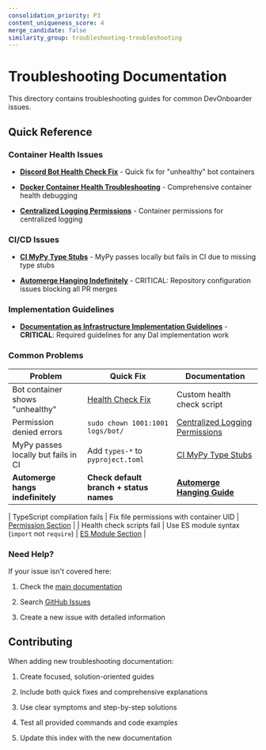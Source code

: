```yaml
---
consolidation_priority: P3
content_uniqueness_score: 4
merge_candidate: false
similarity_group: troubleshooting-troubleshooting
---
```


# Troubleshooting Documentation

This directory contains troubleshooting guides for common DevOnboarder issues.

## Quick Reference

### Container Health Issues

- **[Discord Bot Health Check Fix](DISCORD_BOT_HEALTH_CHECK_FIX.md)** - Quick fix for "unhealthy" bot containers

- **[Docker Container Health Troubleshooting](DOCKER_CONTAINER_HEALTH_TROUBLESHOOTING.md)** - Comprehensive container health debugging

- **[Centralized Logging Permissions](CENTRALIZED_LOGGING_PERMISSIONS.md)** - Container permissions for centralized logging

### CI/CD Issues

- **[CI MyPy Type Stubs](CI_MYPY_TYPE_STUBS.md)** - MyPy passes locally but fails in CI due to missing type stubs

- **[Automerge Hanging Indefinitely](AUTOMERGE_HANGING_INDEFINITELY.md)** - CRITICAL: Repository configuration issues blocking all PR merges

### Implementation Guidelines

- **[Documentation as Infrastructure Implementation Guidelines](DOCUMENTATION_AS_INFRASTRUCTURE_IMPLEMENTATION_GUIDELINES.md)** - **CRITICAL**: Required guidelines for any DaI implementation work

### Common Problems

| Problem | Quick Fix | Documentation |
|---------|-----------|---------------|
| Bot container shows "unhealthy" | [Health Check Fix](DISCORD_BOT_HEALTH_CHECK_FIX.md) | Custom health check script |
| Permission denied errors | `sudo chown 1001:1001 logs/bot/` | [Centralized Logging Permissions](CENTRALIZED_LOGGING_PERMISSIONS.md) |
| MyPy passes locally but fails in CI | Add `types-*` to `pyproject.toml` | [CI MyPy Type Stubs](CI_MYPY_TYPE_STUBS.md) |
| **Automerge hangs indefinitely** | **Check default branch + status names** | **[Automerge Hanging Guide](AUTOMERGE_HANGING_INDEFINITELY.md)** |

| TypeScript compilation fails | Fix file permissions with container UID | [Permission Section](DOCKER_CONTAINER_HEALTH_TROUBLESHOOTING.md#issue-2-file-permission-mismatches-with-volume-mounts) |
| Health check scripts fail | Use ES module syntax (`import` not `require`) | [ES Module Section](DOCKER_CONTAINER_HEALTH_TROUBLESHOOTING.md#issue-3-es-module-vs-commonjs-syntax) |

### Need Help?

If your issue isn't covered here:

1. Check the [main documentation](../README.md)

2. Search [GitHub Issues](https://github.com/theangrygamershowproductions/DevOnboarder/issues)

3. Create a new issue with detailed information

## Contributing

When adding new troubleshooting documentation:

1. Create focused, solution-oriented guides

2. Include both quick fixes and comprehensive explanations

3. Use clear symptoms and step-by-step solutions

4. Test all provided commands and code examples

5. Update this index with the new documentation
